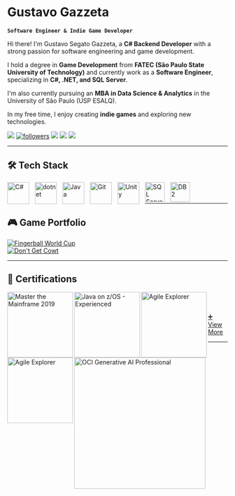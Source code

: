 # Gustavo Gazzeta  

**`Software Engineer & Indie Game Developer`**  

Hi there! I'm Gustavo Segato Gazzeta, a **C# Backend Developer** with a strong passion for software engineering and game development.  

I hold a degree in **Game Development** from **FATEC (São Paulo State University of Technology)** and currently work as a **Software Engineer**, specializing in **C#, .NET, and SQL Server**.  

I'm also currently pursuing an **MBA in Data Science & Analytics** in the University of São Paulo (USP ESALQ).

In my free time, I enjoy creating **indie games** and exploring new technologies.  

<div>
  <a href="https://www.linkedin.com/in/gustavo-gazzeta-351000120/" target="_blank"><img src="https://img.shields.io/badge/linkedin-%230077B5.svg?style=for-the-badge&logo=linkedin&logoColor=white"></a>
  <a href="https://github.com/ggazzeta?tab=repositories&q=&type=&language=&sort=stargazers"><img alt="followers" title="Follow me on GitHub" src="https://custom-icon-badges.demolab.com/github/followers/ggazzeta?color=236ad3&labelColor=1155ba&style=for-the-badge&logo=person-add&label=Follow&logoColor=white"/></a>
  <a href="https://www.instagram.com/gugazzeta/" target="_blank"><img src="https://img.shields.io/badge/Instagram-%23E4405F.svg?style=for-the-badge&logo=Instagram&logoColor=white"></a>
  <a href="mailto:ggazzeta@gmail.com"><img src="https://img.shields.io/badge/Gmail-D14836?style=for-the-badge&logo=gmail&logoColor=white"></a>
  <a href="https://ggazzeta.itch.io/" target="_blank"><img src="https://img.shields.io/badge/Itch-%23FF0B34.svg?style=for-the-badge&logo=Itch.io&logoColor=white"></a>
</div>  

---

## 🛠️ Tech Stack  

<img align="left" alt="C#" width="50px" style="padding-right:10px;" src="https://cdn.jsdelivr.net/gh/devicons/devicon/icons/csharp/csharp-original.svg"/>
<img align="left" alt="dotnet" width="50px" style="padding-right:10px;" src="https://cdn.jsdelivr.net/gh/devicons/devicon/icons/dotnetcore/dotnetcore-original.svg" />
<img align="left" alt="Java" width="50px" style="padding-right:10px;" src="https://cdn.jsdelivr.net/gh/devicons/devicon/icons/java/java-original-wordmark.svg"/>
<img align="left" alt="Git" width="50px" style="padding-right:10px;" src="https://cdn.jsdelivr.net/gh/devicons/devicon/icons/git/git-original.svg" />
<img align="left" alt="Unity" width="50px" style="padding-right:10px;" src="https://img.icons8.com/nolan/512/unity.png" />
<img align="left" alt="SQL Server" width="45px" style="padding-right:10px;" src="https://www.freeiconspng.com/uploads/sql-server-icon-png-8.png" />
<img align="left" alt="DB2" width="45px" style="padding-right:10px;" src="https://horusinfo.com.br/wp-content/uploads/2017/05/IBM-DB2.png" />
<br /><br />

---

## 🎮 Game Portfolio  

[![Fingerball World Cup](https://iili.io/HFmUCcF.md.png)](https://ggazzeta.itch.io/fingerball-world-cup)  
[![Don't Get Cowt](https://iili.io/HFmUQRa.md.png)](https://ggazzeta.itch.io/dont-get-cowt)  

---

## 📜 Certifications  

<a href="https://www.credly.com/badges/7bb2879a-8ce8-47a0-8f45-26058b8ac249/public_url"><img align="left" alt="Master the Mainframe 2019" width="150px" src="https://images.credly.com/size/340x340/images/1f5b5d97-670f-4706-a09e-fe9092d1380d/Master_the_Mainframe_2019_-_Real_World_Challenge_-_v2.png" border="0"></a>
<a href="https://www.credly.com/earner/earned/share/6f805ca6-647e-4c1e-82ec-afec093d7ba8"><img align="left" alt="Java on z/OS - Experienced" width="150px" src="https://images.credly.com/size/340x340/images/e6afea3b-f732-4257-959c-78c81c0ade90/image.png" border="0"></a>
<a href="https://www.credly.com/badges/f1904c18-535c-4f66-a318-db6c805f8062/public_url"><img align="left" alt="Agile Explorer" width="150px" src="https://images.credly.com/size/340x340/images/a972f054-be07-4845-85c7-95c8d11852f5/IBM-Agile-Explorer.png" border="0"></a>
<a href="https://www.credly.com/badges/149e3b75-5460-485e-b377-a3597069e12b"><img align="left" alt="Agile Explorer" width="150px" src="https://images.credly.com/size/340x340/images/4f17161c-0357-416f-8507-04f4517b1c2f/image.png" border="0"></a>
<a href="https://catalog-education.oracle.com/ords/certview/sharebadge?id=195FFF475CDAFC9A7AEE1EA677B4D07A448E47BD9F3ED17F2317C800111A6E9C"><img align="left" alt="OCI Generative AI Professional" width="300px" src="https://brm-workforce.oracle.com/pdf/certview/images/OCI2024GAIOCP.png" border="0"></a>

<br /><br />

[➕ View More](https://www.credly.com/users/gustavo-gazzeta.6406dd5a/badges)  

---
